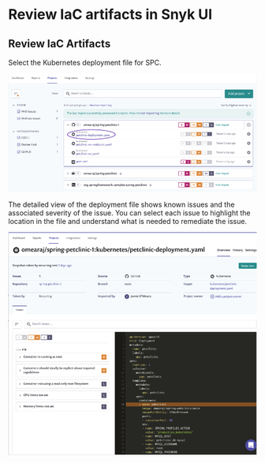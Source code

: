 # Review IaC artifacts in Snyk UI

## Review IaC Artifacts

Select the Kubernetes deployment file for SPC.

![](../../../.gitbook/assets/iac_project_view.png)

The detailed view of the deployment file shows known issues and the associated severity of the issue. You can select each issue to highlight the location in the file and understand what is needed to remediate the issue.

![](../../../.gitbook/assets/iac_project_view_detail.png)

